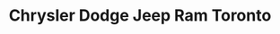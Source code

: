 ---
title: "Chrysler Dodge Jeep Ram Toronto"
url: /toronto/chrysler-dodge-jeep-ram-toronto/
shop: Autohaus
---
